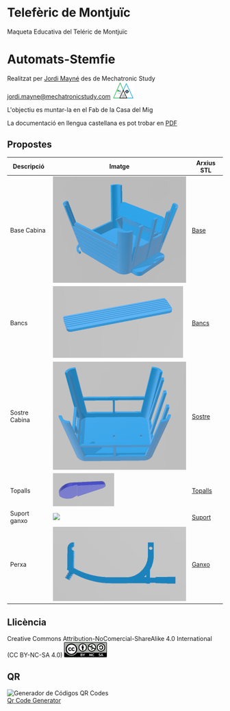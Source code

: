 # Telefèric de Montjuïc
Maqueta Educativa del Teléric de Montjuïc 

# Automats-Stemfie

Realitzat per [Jordi Mayné](https://github.com/maynej) des de Mechatronic Study jordi.mayne@mechatronicstudy.com <img src="Imatges/Logo3senseFons.png" width="50" />

L'objectiu es muntar-la en el Fab de la Casa del Mig 

La documentació en llengua castellana es pot trobar en [PDF](https://github.com/maynej/CableCar-Montjuic/tree/main/DOC_ESP) 

## Propostes 
  
Descripció         | Imatge          | Arxius STL    
------------- | ------------- | ------------- 
Base Cabina |![](Imatges/Base.png) | [Base](STL/Base.STL) 
Bancs |![](Imatges/Bancs.png) | [Bancs](STL/Bancs_x2.STL)
Sostre Cabina |![](Imatges/Sostre.png) | [Sostre](STL/Sostre.STL) 
Topalls |![](Imatges/Topalls.png) | [Topalls](STL/Topalls_x4.STL)
Suport ganxo |![](Imatges/Suport.png) | [Suport](STL/Suport.STL)
Perxa |![](Imatges/Perxa.png) | [Ganxo](STL/Perxa.STL)

## Llicència

Creative Commons Attribution-NoComercial-ShareAlike 4.0 International (CC BY-NC-SA 4.0)  <img src="Imatges/CC.png" width="100" />

## QR
<div id="qrcode">

<img src="https://www.codigos-qr.com/qr/php/qr_img.php?d=https%3A%2F%2Fgithub.com%2Fmaynej%2FMecanismes-STEMFIE---Citilab&s=6&e=m" alt="Generador de Códigos QR Codes"/>
<br/><a href="https://www.codigos-qr.com/en/qr-code-generator/" target="_blank" id"qrgenerator">Qr Code Generator</a>
</div>

